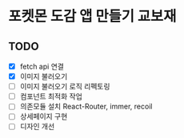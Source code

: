 # 포켓몬 도감 앱 만들기 교보재

## TODO
- [x] fetch api 연결
- [x] 이미지 불러오기
- [ ] 이미지 불러오기 로직 리펙토링
- [ ] 컴포넌트 최적화 작업
- [ ] 의존모듈 설치 React-Router, immer, recoil
- [ ] 상세페이지 구현
- [ ] 디자인 개선